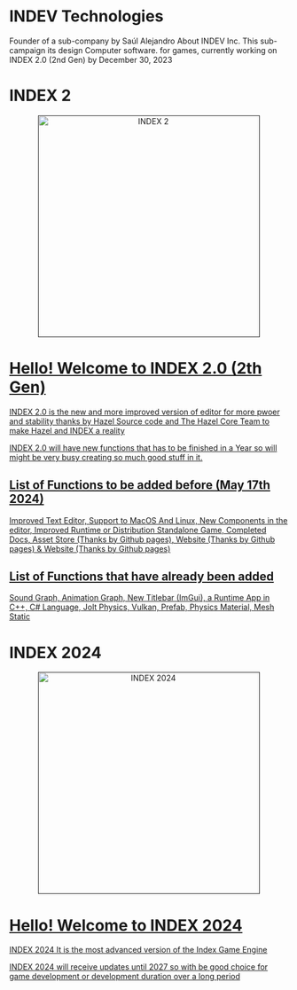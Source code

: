 # INDEV Technologies

Founder of a sub-company by Saúl Alejandro About INDEV Inc. This sub-campaign its design Computer software. for games, currently working on INDEX 2.0 (2nd Gen) by December 30, 2023

# INDEX 2
<p align="center">
  <a href="">
    <img src="https://github.com/INDEV-Technologies/INDEX/assets/126918321/6ce46802-adac-4a3d-9c94-b97dba722723" width="400" alt="INDEX 2">
  </a>
</p>

<p align="center">
  <a href="">
    <h1>Hello! Welcome to INDEX 2.0 (2th Gen)</h1>
    <p>INDEX 2.0 is the new and more improved version of editor for more pwoer and stability thanks by Hazel Source code and The Hazel Core Team to make Hazel and INDEX a reality</p>
    <p>INDEX 2.0 will have new functions that has to be finished in a Year so will might be very busy creating so much good stuff in it.</p>
    <h2>List of Functions to be added before (May 17th 2024)</h2>
    <p>Improved Text Editor, Support to MacOS And Linux, New Components in the editor, Improved Runtime or Distribution Standalone Game, Completed Docs, Asset Store (Thanks by Github pages), Website (Thanks by Github pages) & Website (Thanks by Github pages)</p>
    <h2>List of Functions that have already been added </h2>
    <p>Sound Graph, Animation Graph, New Titlebar (ImGui), a Runtime App in C++, C# Language, Jolt Physics, Vulkan, Prefab, Physics Material, Mesh Static</p>
  </a>
</p>

# INDEX 2024
<p align="center">
  <a href="">
    <img src="https://github.com/INDEV-Technologies/.github/assets/126918321/87a7d02b-539d-4ea5-b248-fc9ed53ed22d" width="400" alt="INDEX 2024">
  </a>
</p>

<p align="center">
  <a href="">
    <h1>Hello! Welcome to INDEX 2024</h1>
    <p>INDEX 2024 It is the most advanced version of the Index Game Engine</p>
    <p>INDEX 2024 will receive updates until 2027 so with be good choice for game development or development duration over a long period</p>
  </a>
</p>
